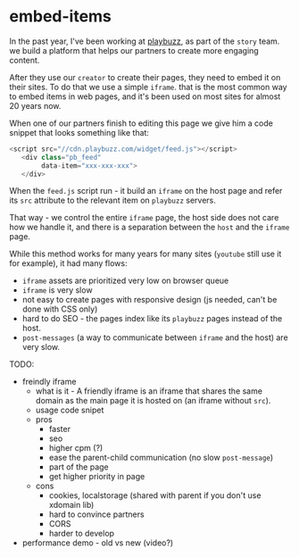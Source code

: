 # embed-items

In the past year, I've been working at [playbuzz](www.playbuzz.com), as part of the `story` team. we build a platform that helps our partners to create more engaging content.

After they use our `creator` to create their pages, they need to embed it on their sites. To do that we use a simple `iframe`. that is the most common way to embed items in web pages, and it's been used on most sites for almost 20 years now.

When one of our partners finish to editing this page we give him a code snippet that looks something like that:

```js
<script src="//cdn.playbuzz.com/widget/feed.js"></script>
   <div class="pb_feed"
        data-item="xxx-xxx-xxx">
   </div>
```

When the `feed.js` script run - it build an `iframe` on the host page and refer its `src` attribute to the relevant item on `playbuzz` servers.

That way - we control the entire `iframe` page, the host side does not care how we handle it, and there is a separation between the `host` and the `iframe` page.

While this method works for many years for many sites (`youtube` still use it for example), it had many flows:
 * `iframe` assets are prioritized very low on browser queue
 * `iframe` is very slow 
 * not easy to create pages with responsive design (js needed, can't be done with CSS only)
 * hard to do SEO - the pages index like its `playbuzz` pages instead of the host.
 * `post-messages` (a way to communicate between `iframe` and the host) are very slow.
 
TODO:
 
* freindly iframe 
  * what is it - A friendly iframe is an iframe that shares the same domain as the main page it is hosted on (an iframe without `src`).
  * usage code snipet
  * pros
    * faster
    * seo
    * higher cpm (?)
    * ease the parent-child communication (no slow `post-message`)
    * part of the page
    * get higher priority in page
  * cons
    * cookies, localstorage (shared with parent if you don't use xdomain lib)
    * hard to convince partners
    * CORS
    * harder to develop
* performance demo - old vs new (video?)
